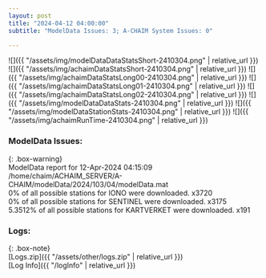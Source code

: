 ```yaml
---
layout: post
title: "2024-04-12 04:00:00"
subtitle: "ModelData Issues: 3; A-CHAIM System Issues: 0"

---
```


![]({{ "/assets/img/modelDataDataStatsShort-2410304.png" | relative_url }})
![]({{ "/assets/img/achaimDataStatsShort-2410304.png" | relative_url }})
![]({{ "/assets/img/achaimDataStatsLong00-2410304.png" | relative_url }})
![]({{ "/assets/img/achaimDataStatsLong01-2410304.png" | relative_url }})
![]({{ "/assets/img/achaimDataStatsLong02-2410304.png" | relative_url }})
![]({{ "/assets/img/modelDataDataStats-2410304.png" | relative_url }})
![]({{ "/assets/img/modelDataStationStats-2410304.png" | relative_url }})
![]({{ "/assets/img/achaimRunTime-2410304.png" | relative_url }})


### ModelData Issues:  
  
{: .box-warning}  
 ModelData report for 12-Apr-2024 04:15:09   
 /home/chaim/ACHAIM_SERVER/A-CHAIM/modelData/2024/103/04/modelData.mat   
 0% of all possible stations for IONO were downloaded. x3720   
 0% of all possible stations for SENTINEL were downloaded. x3175   
 5.3512% of all possible stations for KARTVERKET were downloaded. x191   
  


### Logs:  
  
{: .box-note}  
[Logs.zip]({{ "/assets/other/logs.zip" | relative_url }})  
[Log Info]({{ "/logInfo" | relative_url }})  
